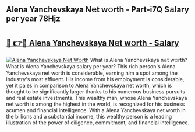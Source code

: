 ## Alena Yanchevskaya N𝚎t w𝚘rth - Part-i7Q S𝚊lary per year 78Hjz

# <h2><a href="http://gc05279.nevu.top/?p=Alena+Yanchevskaya">🔗 👉🔴 Alena Yanchevskaya N𝚎t w𝚘rth - S𝚊lary</a></h2>

[![Alena Yanchevskaya N𝚎t W𝚘rth](https://i.imgur.com/Oavwk0R.jpeg)](http://gc05279.nevu.top/?p=Alena+Yanchevskaya)
What is Alena Yanchevskaya n𝚎t w𝚘rth? What is Alena Yanchevskaya s𝚊lary per year?
This rich person's Alena Yanchevskaya net worth is considerable, earning him a spot among the industry's most affluent. His income from his employment is considerable, yet it pales in comparison to Alena Yanchevskaya net worth, which is thought to be significantly larger thanks to his numerous business pursuits and real estate investments. This wealthy man, whose Alena Yanchevskaya net worth is among the highest in the world, is recognized for his business acumen and financial intelligence. With a Alena Yanchevskaya net worth in the billions and a substantial income, this wealthy person is a leading illustration of the power of diligence, commitment, and financial intelligence.
